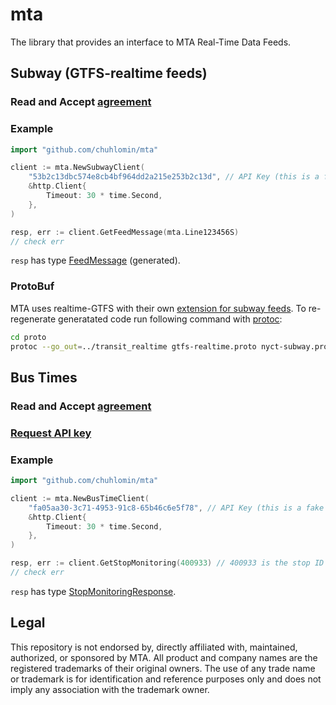 # mta

The library that provides an interface to MTA Real-Time Data Feeds.

## Subway (GTFS-realtime feeds)

### Read and Accept [agreement](https://api.mta.info/#/DataFeedAgreement)

### Example

```go
import "github.com/chuhlomin/mta"

client := mta.NewSubwayClient(
    "53b2c13dbc574e8cb4bf964dd2a215e253b2c13d", // API Key (this is a fake one)
    &http.Client{
        Timeout: 30 * time.Second,
    },
)

resp, err := client.GetFeedMessage(mta.Line123456S)
// check err
```

`resp` has type [FeedMessage](https://github.com/chuhlomin/mta/blob/master/transit_realtime/gtfs-realtime.pb.go#L488-L506) (generated).

### ProtoBuf

MTA uses realtime-GTFS with their own [extension for subway feeds](http://datamine.mta.info/sites/all/files/pdfs/nyct-subway.proto.txt).
To re-regenerate generatated code run following command with [protoc](https://github.com/protocolbuffers/protobuf):

```bash
cd proto
protoc --go_out=../transit_realtime gtfs-realtime.proto nyct-subway.proto
```

## Bus Times

### Read and Accept [agreement](http://web.mta.info/developers/developer-data-terms.html)

### [Request API key](http://spreadsheets.google.com/viewform?hl=en&formkey=dG9kcGIxRFpSS0NhQWM4UjA0V0VkNGc6MQ#gid=0)

### Example

```go
import "github.com/chuhlomin/mta"

client := mta.NewBusTimeClient(
    "fa05aa30-3c71-4953-91c8-65b46c6e5f78", // API Key (this is a fake one)
    &http.Client{
        Timeout: 30 * time.Second,
    },
)

resp, err := client.GetStopMonitoring(400933) // 400933 is the stop ID for "AV OF THE AMERICANS/W 34 ST" bus stop
// check err
```

`resp` has type [StopMonitoringResponse](https://github.com/chuhlomin/mta/blob/master/structs.go#L3-L5).

## Legal

This repository is not endorsed by, directly affiliated with, maintained, authorized, or sponsored by MTA. All product and company names are the registered trademarks of their original owners. The use of any trade name or trademark is for identification and reference purposes only and does not imply any association with the trademark owner.
